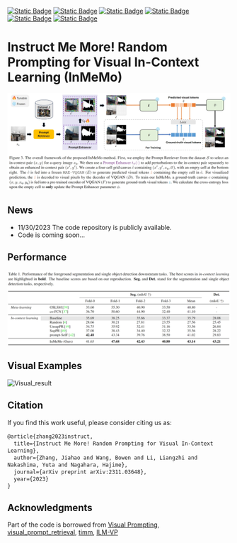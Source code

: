 [![Static Badge](https://img.shields.io/badge/WACV-2024-blue)](https://wacv2024.thecvf.com/)
[![Static Badge](https://img.shields.io/badge/InMeMo-ArXiv-b31b1b)](https://arxiv.org/abs/2311.03648)
[![Static Badge](https://img.shields.io/badge/InMeMo-PDF-pink)](https://arxiv.org/pdf/2311.03648.pdf)
[![Static Badge](https://img.shields.io/badge/PyTorch-1.12.1-orange)](https://pytorch.org/get-started/previous-versions/#linux-and-windows-10)
[![Static Badge](https://img.shields.io/badge/cudatoolkit-11.6-1f5e96)](https://developer.nvidia.com/cuda-11-6-0-download-archive)
[![Static Badge](https://img.shields.io/badge/Python-3.8-blue)](https://www.python.org/downloads/release/python-380/)

# Instruct Me More! Random Prompting for Visual In-Context Learning (InMeMo)

![InMeMo](Figure/inmemo.png)

## News
 * 11/30/2023 The code repository is publicly available.
 * Code is coming soon...

## Performance

![Performance](Figure/performance.png)

## Visual Examples

![Visual_result](Figure/visual_examples.png)

## Citation
If you find this work useful, please consider citing us as: 
```
@article{zhang2023instruct,
  title={Instruct Me More! Random Prompting for Visual In-Context Learning},
  author={Zhang, Jiahao and Wang, Bowen and Li, Liangzhi and Nakashima, Yuta and Nagahara, Hajime},
  journal={arXiv preprint arXiv:2311.03648},
  year={2023}
}
```
## Acknowledgments
Part of the code is borrowed from [Visual Prompting](https://github.com/amirbar/visual_prompting), [visual_prompt_retrieval](https://github.com/ZhangYuanhan-AI/visual_prompt_retrieval), [timm](https://github.com/huggingface/pytorch-image-models), [ILM-VP](https://github.com/OPTML-Group/ILM-VP)
